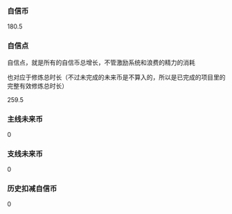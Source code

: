 ### 自信币
180.5

### 自信点
自信点，就是所有的自信币总增长，不管激励系统和浪费的精力的消耗

也对应于修炼总时长（不过未完成的未来币是不算入的，所以是已完成的项目里的完整有效修炼总时长）

259.5

### 主线未来币
0

### 支线未来币
0

### 历史扣减自信币
0
